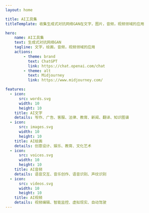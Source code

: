 ```yaml
---
layout: home

title: AI工具集
titleTemplate: 收集生成式对抗网络GAN在文字，图片，音频，视频领域的应用

hero:
    name: AI工具集
    text: 生成式对抗网络GAN
    tagline: 文字，绘画，音频，视频领域的应用
    actions:
        - theme: brand
          text: ChatGPT
          link: https://chat.openai.com/chat
        - theme: alt
          text: Midjourney
          link: https://www.midjourney.com/

features:
  - icon:
      src: words.svg
      width: 10
      height: 10
    title: AI文字
    details: 写作、广告、客服、法律、教育、新闻、翻译、知识图谱
  - icon:
      src: images.svg
      width: 10
      height: 10
    title: AI绘画
    details: 创意设计、娱乐、教育、文化艺术 
  - icon:
      src: voices.svg
      width: 10
      height: 10
    title: AI音频
    details: 语音交互、音乐创作、语音识别、声纹识别
  - icon:
      src: videos.svg
      width: 10
      height: 10
    title: AI视频
    details: 视频编辑、智能监控、虚拟现实、自动驾驶
---
```





